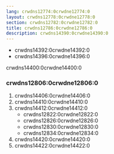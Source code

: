```yaml
---
lang: crwdns12774:0crwdne12774:0
layout: crwdns12778:0crwdne12778:0
section: crwdns12782:0crwdne12782:0
title: crwdns12786:0crwdne12786:0
description: crwdns14390:0crwdne14390:0
---
```


- crwdns14392:0crwdne14392:0
- crwdns14396:0crwdne14396:0

crwdns14400:0crwdne14400:0

### crwdns12806:0crwdne12806:0

1. crwdns14406:0crwdne14406:0
1. crwdns14410:0crwdne14410:0
1. crwdns14412:0crwdne14412:0
   - crwdns12822:0crwdne12822:0
   - crwdns12826:0crwdne12826:0
   - crwdns12830:0crwdne12830:0
   - crwdns12834:0crwdne12834:0
1. crwdns14420:0crwdne14420:0
1. crwdns14422:0crwdne14422:0
